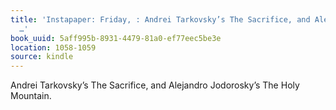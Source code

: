 ```yaml
---
title: 'Instapaper: Friday, : Andrei Tarkovsky’s The Sacrifice, and Alejandro Jodorosky’s
  …'
book_uuid: 5aff995b-8931-4479-81a0-ef77eec5be3e
location: 1058-1059
source: kindle
---
```


Andrei Tarkovsky’s The Sacrifice, and Alejandro Jodorosky’s The Holy Mountain.